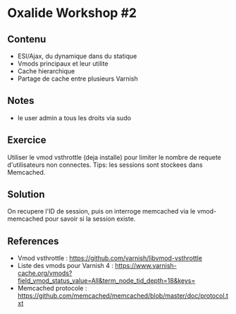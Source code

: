 # Oxalide Workshop #2

## Contenu

 * ESI/Ajax, du dynamique dans du statique
 * Vmods principaux et leur utilite
 * Cache hierarchique
 * Partage de cache entre plusieurs Varnish

## Notes

 * le user admin a tous les droits via sudo

## Exercice
Utiliser le vmod vsthrottle (deja installe) pour limiter le nombre de requete d'utilisateurs non connectes.
Tips: les sessions sont stockees dans Memcached.

## Solution
On recupere l'ID de session, puis on interroge memcached via le vmod-memcached pour savoir si la session existe.

## References
 * Vmod vsthrottle : <https://github.com/varnish/libvmod-vsthrottle>
 * Liste des vmods pour Varnish 4 : <https://www.varnish-cache.org/vmods?field_vmod_status_value=All&term_node_tid_depth=18&keys=>
 * Memcached protocole : <https://github.com/memcached/memcached/blob/master/doc/protocol.txt>
